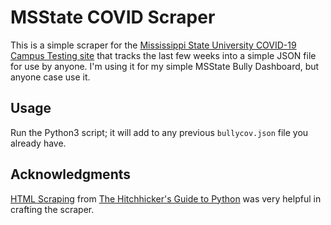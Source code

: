 # MSState COVID Scraper

This is a simple scraper for the [Mississippi State University COVID-19 Campus Testing site](https://www.msstate.edu/covid19/campus-testing "Latest COVID-19 Campus Testing") that tracks the last few weeks into a simple JSON file for use by anyone. I'm using it for my simple MSState Bully Dashboard, but anyone case use it.

## Usage

Run the Python3 script; it will add to any previous `bullycov.json` file you already have.

## Acknowledgments

[HTML Scraping](https://docs.python-guide.org/scenarios/scrape/ "HTML Scraping") from [The Hitchhicker's Guide to Python](https://docs.python-guide.org/guide-book "HGtP by Reitz & Schlusser") was very helpful in crafting the scraper.
